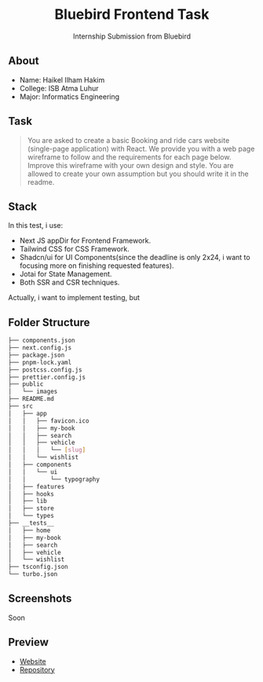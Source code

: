 <div align="center">
  <h1>Bluebird Frontend Task</h1>
  <p>Internship Submission from Bluebird</p>
</div>

## About

- Name: Haikel Ilham Hakim
- College: ISB Atma Luhur
- Major: Informatics Engineering

## Task

> You are asked to create a basic Booking and ride cars website (single-page application) with React. We provide you with a web page wireframe to follow and the requirements for each page below. Improve this wireframe with your own design and style. You are allowed to create your own assumption but you should write it in the readme.

## Stack

In this test, i use:

- Next JS appDir for Frontend Framework.
- Tailwind CSS for CSS Framework.
- Shadcn/ui for UI Components(since the deadline is only 2x24, i want to focusing more on finishing requested features).
- Jotai for State Management.
- Both SSR and CSR techniques.

Actually, i want to implement testing, but

## Folder Structure

```sh
├── components.json
├── next.config.js
├── package.json
├── pnpm-lock.yaml
├── postcss.config.js
├── prettier.config.js
├── public
│   └── images
├── README.md
├── src
│   ├── app
│   │   ├── favicon.ico
│   │   ├── my-book
│   │   ├── search
│   │   ├── vehicle
│   │   │   └── [slug]
│   │   └── wishlist
│   ├── components
│   │   └── ui
│   │       └── typography
│   ├── features
│   ├── hooks
│   ├── lib
│   ├── store
│   └── types
├── __tests__
│   ├── home
│   ├── my-book
│   ├── search
│   ├── vehicle
│   └── wishlist
├── tsconfig.json
└── turbo.json
```

## Screenshots

Soon

## Preview

- [Website](https://bluebird-frontend-task-haikelilhamhakim.vercel.app)
- [Repository](https://github.com/haikelz/Bluebird-Frontend_Task)
